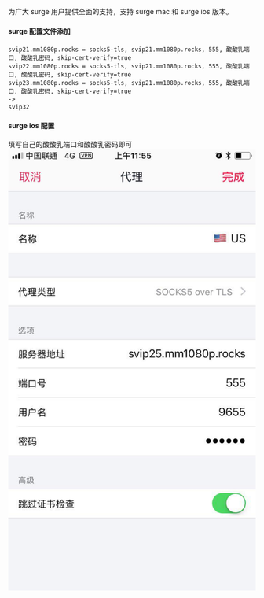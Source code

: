 为广大 surge 用户提供全面的支持，支持 surge mac 和 surge ios 版本。

#### surge 配置文件添加
```
svip21.mm1080p.rocks = socks5-tls, svip21.mm1080p.rocks, 555, 酸酸乳端口, 酸酸乳密码, skip-cert-verify=true
svip22.mm1080p.rocks = socks5-tls, svip21.mm1080p.rocks, 555, 酸酸乳端口, 酸酸乳密码, skip-cert-verify=true
svip23.mm1080p.rocks = socks5-tls, svip21.mm1080p.rocks, 555, 酸酸乳端口, 酸酸乳密码, skip-cert-verify=true
->
svip32
```

#### surge ios 配置
填写自己的酸酸乳端口和酸酸乳密码即可
![](../img/surge-ios.jpg)
